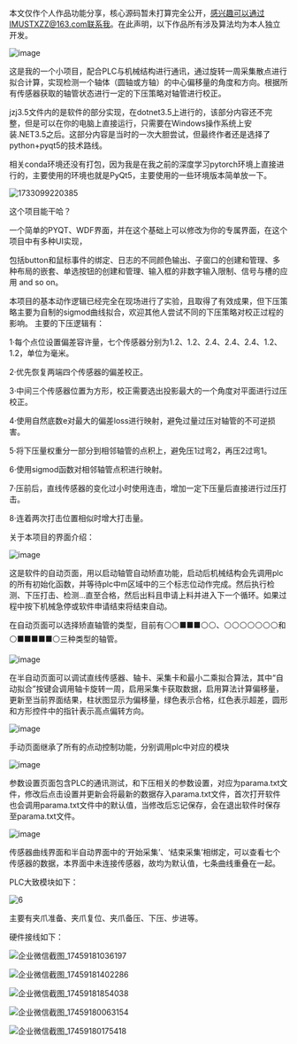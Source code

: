 本文仅作个人作品功能分享，核心源码暂未打算完全公开，感兴趣可以通过IMUSTXZZ@163.com联系我。在此声明，以下作品所有涉及算法均为本人独立开发。

![image](https://github.com/user-attachments/assets/5bd5e6e6-0d45-4581-86fb-aab6b1726cd9)

这是我的一个小项目，配合PLC与机械结构进行通讯，通过旋转一周采集散点进行拟合计算，实现检测一个轴体（圆轴或方轴）的中心偏移量的角度和方向。根据所有传感器获取的轴管状态进行一定的下压策略对轴管进行校正。

jzj3.5文件内的是软件的部分实现，在dotnet3.5上进行的，该部分内容还不完整，但是可以在你的电脑上直接运行，只需要在Windows操作系统上安装.NET3.5之后。这部分内容是当时的一次大胆尝试，但最终作者还是选择了python+pyqt5的技术路线。

相关conda环境还没有打包，因为我是在我之前的深度学习pytorch环境上直接进行的，主要使用的环境也就是PyQt5，主要使用的一些环境版本简单放一下。


![1733099220385](https://github.com/user-attachments/assets/06e19d09-f004-4d67-9886-32a903633e95)


这个项目能干哈？

一个简单的PYQT、WDF界面，并在这个基础上可以修改为你的专属界面，在这个项目中有多种UI实现，

包括button和鼠标事件的绑定、日志的不同颜色输出、子窗口的创建和管理、多种布局的嵌套、单选按钮的创建和管理、输入框的非数字输入限制、信号与槽的应用 and so on。


本项目的基本动作逻辑已经完全在现场进行了实验，且取得了有效成果，但下压策略主要为自制的sigmod曲线拟合，欢迎其他人尝试不同的下压策略对校正过程的影响。
主要的下压逻辑有：

1·每个点位设置偏差容许量，七个传感器分别为1.2、1.2、2.4、2.4、2.4、1.2、1.2，单位为毫米。

2·优先恢复两端四个传感器的偏差校正。

3·中间三个传感器位置为方形，校正需要选出投影最大的一个角度对平面进行过压校正。

4·使用自然底数e对最大的偏差loss进行映射，避免过量过压对轴管的不可逆损害。

5·将下压量权重分一部分到相邻轴管的点积上，避免压1过弯2，再压2过弯1。

6·使用sigmod函数对相邻轴管点积进行映射。

7·压前后，直线传感器的变化过小时使用连击，增加一定下压量后直接进行过压打击。

8·连着两次打击位置相似时增大打击量。

关于本项目的界面介绍：

![image](https://github.com/user-attachments/assets/5f65430e-2457-47af-a88d-d070c3118bab)

这是软件的自动页面，用以启动轴管自动矫直功能，启动后机械结构会先调用plc的所有初始化函数，并等待plc中m区域中的三个标志位动作完成。然后执行检测、下压打击、检测...直至合格，然后出料且申请上料并进入下一个循环。如果过程中按下机械急停或软件申请结束将结束自动。

在自动页面可以选择矫直轴管的类型，目前有⚪⚪■■■⚪⚪、⚪⚪⚪⚪⚪⚪⚪和⚪■■■■■⚪三种类型的轴管。

![image](https://github.com/user-attachments/assets/debe6acd-72d7-4fe4-9116-fc3d7003d605)

在半自动页面可以调试直线传感器、轴卡、采集卡和最小二乘拟合算法，其中“自动拟合”按键会调用轴卡旋转一周，启用采集卡获取数据，启用算法计算偏移量，更新至当前界面结果，柱状图显示为偏移量，绿色表示合格，红色表示超差，圆形和方形控件中的指针表示高点偏转方向。

![image](https://github.com/user-attachments/assets/f327147c-1a51-486e-90bc-964e718523b5)

手动页面继承了所有的点动控制功能，分别调用plc中对应的模块

![image](https://github.com/user-attachments/assets/5d0c13df-ef06-4043-9cd3-9c2d8bceb02d)

参数设置页面包含PLC的通讯测试，和下压相关的参数设置，对应为parama.txt文件，修改后点击设置并更新会将最新的数据存入parama.txt文件，首次打开软件也会调用parama.txt文件中的默认值，当修改后忘记保存，会在退出软件时保存至parama.txt文件。

![image](https://github.com/user-attachments/assets/d4856b4a-546a-41e8-839e-a7e4feaacd20)

传感器曲线界面和半自动界面中的‘开始采集’、‘结束采集’相绑定，可以查看七个传感器的数据，本界面中未连接传感器，故均为默认值，七条曲线重叠在一起。

PLC大致模块如下：

![6](https://github.com/user-attachments/assets/24713c6a-39be-4ec1-8314-fae8f308ea69)

主要有夹爪准备、夹爪复位、夹爪备压、下压、步进等。

硬件接线如下：

![企业微信截图_17459181036197](https://github.com/user-attachments/assets/72bed580-bccb-48dd-9197-cd027af995be)

![企业微信截图_17459181402286](https://github.com/user-attachments/assets/4449f187-d96d-4912-bb75-421cadd8a1fd)

![企业微信截图_17459181854038](https://github.com/user-attachments/assets/c65c9d8a-6f42-41a5-b90a-39a951fbc0f0)

![企业微信截图_17459180063154](https://github.com/user-attachments/assets/587ed356-4d2e-4ef7-b486-4d602f59df46)

![企业微信截图_17459180175418](https://github.com/user-attachments/assets/c1fd1d07-0e52-4228-be5a-ba66c84397d7)



